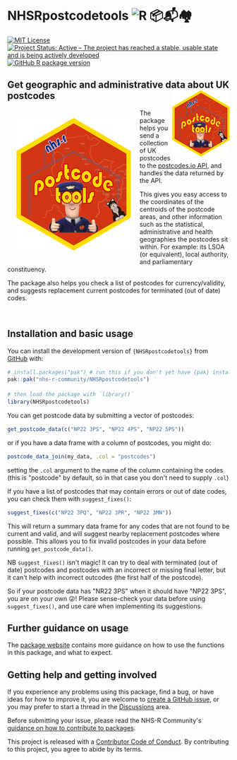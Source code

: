 
# NHSRpostcodetools ![R](https://www.r-project.org/favicon-32x32.png) 📦📬🏘️

<!-- badges: start -->

[![MIT License][licence_badge]](LICENCE.md)
[![Project Status: Active – The project has reached a stable, usable state and
is being actively developed][repostatus_svg]][repostatus_info]
[![GitHub R package version][gh_ver]](DESCRIPTION)

[licence_badge]: https://img.shields.io/badge/licence-MIT-blue
[repostatus_info]: https://www.repostatus.org/#active
[repostatus_svg]: https://www.repostatus.org/badges/latest/active.svg
[gh_ver]: https://img.shields.io/github/r-package/v/nhs-r-community/NHSRpostcodetools
<!-- badges: end -->

## Get geographic and administrative data about UK postcodes  <a href="https://nhs-r-community.github.io/NHSRpostcodetools/"><img src="man/figures/logo.png" align="right" height="150" alt="NHSRpostcodetools website" /></a>

<div>
<img
    src="vignettes/nhsrpt_hex_badgev2.png"
    height="300px" width="260px" hspace=20 vspace=20 align="left"
    alt="The NHSRPostcodeTools package hexagonal logo - the phrases 'NHS-R' and
      'postcode tools' in yellow superimposed on a Royal Mail-type red
      background, with a picture of Postman Pat and his black and white cat
      also added into the image. The background features a faint line map of
      the boundaries of the Falkirk (FK) postcode area and its neighbours."
/>

The package helps you send a collection of UK postcodes to the
[postcodes.io API][api], and handles the data returned by the API.

This gives you easy access to the coordinates of the centroids of the postcode
areas, and other information such as the statistical, administrative and health
geographies the postcodes sit within.
For example: its LSOA (or equivalent), local authority, and parliamentary
constituency.

The package also helps you check a list of postcodes for currency/validity,
and suggests replacement current postcodes for terminated (out of date) codes.

<br clear="all" />
</div>

[api]: https://postcodes.io/

## Installation and basic usage

You can install the development version of `{NHSRpostcodetools}` from
[GitHub][repo] with:

```r
# install.packages("pak") # run this if you don't yet have {pak} installed
pak::pak("nhs-r-community/NHSRpostcodetools")

# then load the package with `library()`
library(NHSRpostcodetools)
```

You can get postcode data by submitting a vector of postcodes:

```r
get_postcode_data(c("NP22 3PS", "NP22 4PS", "NP22 5PS"))
```
or if you have a data frame with a column of postcodes, you might do:

```r
postcode_data_join(my_data, .col = "postcodes")
```

setting the `.col` argument to the name of the column containing the codes
(this is "postcode" by default, so in that case you don't need to supply `.col`)

If you have a list of postcodes that may contain errors or out of date codes,
you can check them with `suggest_fixes()`:

```r
suggest_fixes(c("NP22 3PQ", "NP22 3PR", "NP22 3MN"))
```

This will return a summary data frame for any codes that are not found to be
current and valid, and will suggest nearby replacement postcodes where possible.
This allows you to fix invalid postcodes in your data before running
`get_postcode_data()`.

NB `suggest_fixes()` isn't magic! It can try to deal with terminated (out of
date) postcodes and postcodes with an incorrect or missing final letter, but it
can't help with incorrect outcodes (the first half of the postcode).

So if your postcode data has "NR22 3PS" when it should have "NP22 3PS", you are
on your own 😜! Please sense-check your data before using `suggest_fixes()`,
and use care when implementing its suggestions.


## Further guidance on usage

The [package website][intro] contains more guidance on how to use the functions
in this package, and what to expect.


## Getting help and getting involved

If you experience any problems using this package, find a bug, or have ideas
for how to improve it, you are welcome to [create a GitHub issue][issues], or
you may prefer to start a thread in the [Discussions](discussions) area.

Before submitting your issue, please read the NHS-R Community's
[guidance on how to contribute to packages][tools].

This project is released with a [Contributor Code of Conduct][coc].
By contributing to this project, you agree to abide by its terms.

[repo]: https://github.com/nhs-r-community/NHSRpostcodetools/
[intro]: https://nhs-r-community.github.io/NHSRpostcodetools/
[issues]: https://github.com/nhs-r-community/NHSRpostcodetools/issues
[tools]: https://tools.nhsrcommunity.com/contribution.html
[coc]: CODE_OF_CONDUCT.md
